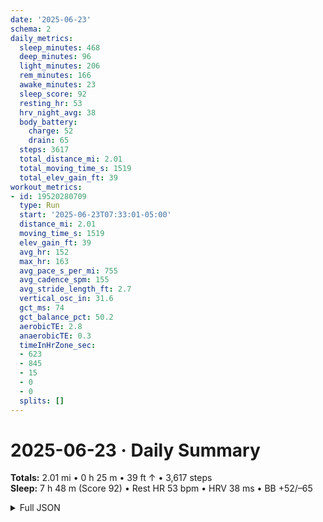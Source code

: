 ```yaml
---
date: '2025-06-23'
schema: 2
daily_metrics:
  sleep_minutes: 468
  deep_minutes: 96
  light_minutes: 206
  rem_minutes: 166
  awake_minutes: 23
  sleep_score: 92
  resting_hr: 53
  hrv_night_avg: 38
  body_battery:
    charge: 52
    drain: 65
  steps: 3617
  total_distance_mi: 2.01
  total_moving_time_s: 1519
  total_elev_gain_ft: 39
workout_metrics:
- id: 19520280709
  type: Run
  start: '2025-06-23T07:33:01-05:00'
  distance_mi: 2.01
  moving_time_s: 1519
  elev_gain_ft: 39
  avg_hr: 152
  max_hr: 163
  avg_pace_s_per_mi: 755
  avg_cadence_spm: 155
  avg_stride_length_ft: 2.7
  vertical_osc_in: 31.6
  gct_ms: 74
  gct_balance_pct: 50.2
  aerobicTE: 2.8
  anaerobicTE: 0.3
  timeInHrZone_sec:
  - 623
  - 845
  - 15
  - 0
  - 0
  splits: []
---
```

# 2025-06-23 · Daily Summary
**Totals:** 2.01 mi • 0 h 25 m • 39 ft ↑ • 3,617 steps  
**Sleep:** 7 h 48 m (Score 92) • Rest HR 53 bpm • HRV 38 ms • BB +52/–65

<details>
<summary>Full JSON</summary>

```json
{
  "date": "2025-06-23",
  "schema": 2,
  "daily_metrics": {
    "sleep_minutes": 468,
    "deep_minutes": 96,
    "light_minutes": 206,
    "rem_minutes": 166,
    "awake_minutes": 23,
    "sleep_score": 92,
    "resting_hr": 53,
    "hrv_night_avg": 38,
    "body_battery": {
      "charge": 52,
      "drain": 65
    },
    "steps": 3617,
    "total_distance_mi": 2.01,
    "total_moving_time_s": 1519,
    "total_elev_gain_ft": 39
  },
  "workout_metrics": [
    {
      "id": 19520280709,
      "type": "Run",
      "start": "2025-06-23T07:33:01-05:00",
      "distance_mi": 2.01,
      "moving_time_s": 1519,
      "elev_gain_ft": 39,
      "avg_hr": 152,
      "max_hr": 163,
      "avg_pace_s_per_mi": 755,
      "avg_cadence_spm": 155,
      "avg_stride_length_ft": 2.7,
      "vertical_osc_in": 31.6,
      "gct_ms": 74,
      "gct_balance_pct": 50.2,
      "aerobicTE": 2.8,
      "anaerobicTE": 0.3,
      "timeInHrZone_sec": [
        623,
        845,
        15,
        0,
        0
      ],
      "splits": []
    }
  ]
}
```
</details>
